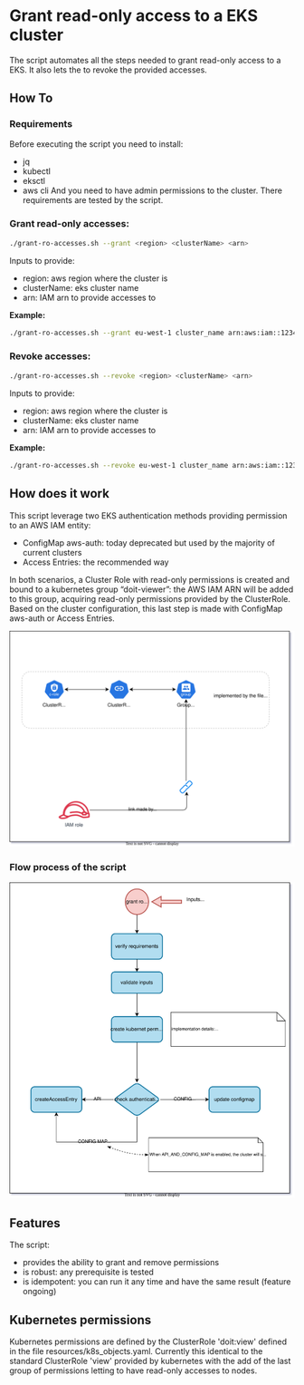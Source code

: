 # Grant read-only access to a EKS cluster

The script automates all the steps needed to grant read-only access to a EKS.
It also lets the to revoke the provided accesses.

## How To

### Requirements

Before executing the script you need to install:
- jq
- kubectl
- eksctl
- aws cli
And you need to have admin permissions to the cluster.
There requirements are tested by the script.


### Grant read-only accesses:

```bash
./grant-ro-accesses.sh --grant <region> <clusterName> <arn>
```

Inputs to provide:

- region: aws region where the cluster is
- clusterName: eks cluster name
- arn: IAM arn to provide accesses to

**Example:**

```bash
./grant-ro-accesses.sh --grant eu-west-1 cluster_name arn:aws:iam::123456789000:user/programmatic/eks_user
```


### Revoke accesses:

```bash
./grant-ro-accesses.sh --revoke <region> <clusterName> <arn>
```

Inputs to provide:

- region: aws region where the cluster is
- clusterName: eks cluster name
- arn: IAM arn to provide accesses to


**Example:**

```bash
./grant-ro-accesses.sh --revoke eu-west-1 cluster_name arn:aws:iam::123456789000:user/programmatic/eks_user
```



## How does it work

This script leverage two EKS authentication methods providing permission to an AWS IAM entity:
- ConfigMap aws-auth: today deprecated but used by the majority of current clusters
- Access Entries: the recommended way


In both scenarios, a Cluster Role with read-only permissions is created and bound to a kubernetes group “doit-viewer”: the AWS IAM ARN will be added to this group, acquiring read-only permissions provided by the ClusterRole.
Based on the cluster configuration, this last step is made with ConfigMap aws-auth or Access Entries.

![Alt Text](./doc_resources/goal-of-the-script.svg)


### Flow process of the script

![Alt Text](./doc_resources/schema.svg)


## Features

The script:

- provides the ability to grant and remove permissions
- is robust: any prerequisite is tested
- is idempotent: you can run it any time and have the same result (feature ongoing)


## Kubernetes permissions

Kubernetes permissions are defined by the ClusterRole 'doit:view' defined in the file resources/k8s_objects.yaml.
Currently this identical to the standard ClusterRole 'view' provided by kubernetes with the add of the last group of permissions letting to have read-only accesses to nodes.
